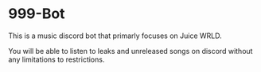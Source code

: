 # 999-Bot

This is a music discord bot that primarly focuses on Juice WRLD.

You will be able to listen to leaks and unreleased songs on discord without any limitations to restrictions.
